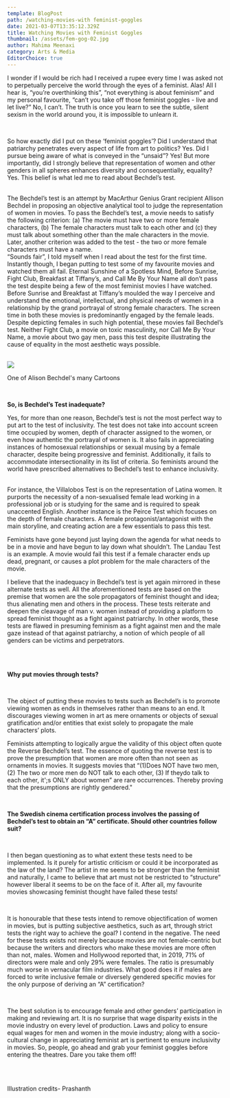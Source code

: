 ```yaml
---
template: BlogPost
path: /watching-movies-with feminist-goggles
date: 2021-03-07T13:35:12.329Z
title: Watching Movies with Feminist Goggles
thumbnail: /assets/fem-gog-02.jpg
author: Mahima Meenaxi
category: Arts & Media
EditorChoice: true
---
```

I wonder if I would be rich had I received a rupee every time I was asked not to perpetually perceive the world through the eyes of a feminist. Alas! All I hear is, “you’re overthinking this”, “not everything is about feminism” and my personal favourite, “can’t you take off those feminist goggles - live and let live?” No, I can’t. The truth is once you learn to see the subtle, silent sexism in the world around you, it is impossible to unlearn it.

<br>

So how exactly did I put on these ‘feminist goggles’? Did I understand that patriarchy
penetrates every aspect of life from art to politics? Yes. Did I pursue being aware of what is conveyed in the “unsaid”? Yes! But more importantly, did I strongly believe that
representation of women and other genders in all spheres enhances diversity and
consequentially, equality? Yes. This belief is what led me to read about Bechdel’s test.

<br>
The Bechdel’s test is an attempt by MacArthur Genius Grant recipient Allison Bechdel in
proposing an objective analytical tool to judge the representation of women in movies. To pass the Bechdel’s test, a movie needs to satisfy the following criterion: (a) The movie must have two or more female characters, (b) The female characters must talk to each other and (c) they must talk about something other than the male characters in the movie. Later, another criterion was added to the test - the two or more female characters must have a name.

<br>
“Sounds fair”, I told myself when I read about the test for the first time. Instantly though, I began putting to test some of my favourite movies and watched them all fail. Eternal
Sunshine of a Spotless Mind, Before Sunrise, Fight Club, Breakfast at Tiffany’s, and Call Me By Your Name all don’t pass the test despite being a few of the most feminist movies I have watched. Before Sunrise and Breakfast at Tiffany’s moulded the way I perceive and
understand the emotional, intellectual, and physical needs of women in a relationship by the grand portrayal of strong female characters. The screen time in both these movies is
predominantly engaged by the female leads. Despite depicting females in such high potential, these movies fail Bechdel’s test. Neither Fight Club, a movie on toxic masculinity, nor Call Me By Your Name, a movie about two gay men, pass this test despite illustrating the cause of equality in the most aesthetic ways possible.

<br>

<br>

![](/assets/whatsapp-image-2021-03-07-at-22.04.08.jpeg)

One of Alison Bechdel's many Cartoons

<br>

**So, is Bechdel’s Test inadequate?**
<br>

Yes, for more than one reason, Bechdel’s test is not the most perfect way to put art to the test of inclusivity. The test does not take into account screen time occupied by women, depth of character assigned to the women, or even how authentic the portrayal of women is. It also fails in appreciating instances of homosexual relationships or sexual musing by a female character, despite being progressive and feminist. Additionally, it fails to accommodate intersectionality in its list of criteria. So feminists around the world have prescribed alternatives to Bechdel’s test to enhance inclusivity.

<br>
For instance, the Villalobos Test is on the representation of Latina women. It purports the
necessity of a non-sexualised female lead working in a professional job or is studying for the same and is required to speak unaccented English. Another instance is the Peirce Test which focuses on the depth of female characters. A female protagonist/antagonist with the main storyline, and creating action are a few essentials to pass this test.
<br>

Feminists have gone beyond just laying down the agenda for what needs to be in a movie and have begun to lay down what shouldn’t. The Landau Test is an example. A movie would fail this test if a female character ends up dead, pregnant, or causes a plot problem for the male characters of the movie.
<br>

I believe that the inadequacy in Bechdel’s test is yet again mirrored in these alternate tests as well. All the aforementioned tests are based on the premise that women are the sole propagators of feminist thought and idea; thus alienating men and others in the process. These tests reiterate and deepen the cleavage of man v. women instead of providing a platform to spread feminist thought as a fight against patriarchy. In other words, these tests are flawed in presuming feminism as a fight against men and the male gaze instead of that against patriarchy, a notion of which people of all genders can be victims and perpetrators.

<br>

<br>

**Why put movies through tests?**

<br>

The object of putting these movies to tests such as Bechdel’s is to promote viewing women as ends in themselves rather than means to an end. It discourages viewing women in art as mere ornaments or objects of sexual gratification and/or entities that exist solely to propagate the male characters’ plots.
<br>

Feminists attempting to logically argue the validity of this object often quote the Reverse
Bechdel’s test. The essence of quoting the reverse test is to prove the presumption that
women are more often than not seen as ornaments in movies. It suggests movies that “(1)Does NOT have two men, (2) The two or more men do NOT talk to each other, (3) If theydo talk to each other, it';s ONLY about women” are rare occurrences. Thereby proving that the presumptions are rightly gendered."

<br>

**The Swedish cinema certification process involves the passing of Bechdel’s test to obtain an “A” certificate. Should other countries follow suit?** 

<br>

I then began questioning as to what extent these tests need to be implemented. Is it purely for artistic criticism or could it be incorporated as the law of the land? The artist in me seems to be stronger than the feminist and naturally, I came to believe that art must not be restricted to “structure” however liberal it seems to be on the face of it. After all, my favourite movies showcasing feminist thought have failed these tests!

<br>

It is honourable that these tests intend to remove objectification of women in movies, but is putting subjective aesthetics, such as art, through strict tests the right way to achieve the goal? I contend in the negative. The need for these tests exists not merely because movies are not female-centric but because the writers and directors who make these movies are more often than not, males. Women and Hollywood reported that, in 2019, 71% of directors were male and only 29% were females. The ratio is presumably much worse in vernacular film industries. What good does it if males are forced to write inclusive female or diversely gendered specific movies for the only purpose of deriving an “A” certification?

<br>

The best solution is to encourage female and other genders’ participation in making and
reviewing art. It is no surprise that wage disparity exists in the movie industry on every level of production. Laws and policy to ensure equal wages for men and women in the movie industry; along with a socio-cultural change in appreciating feminist art is pertinent to ensure inclusivity in movies. So, people, go ahead and grab your feminist goggles before entering the theatres. Dare you take them off!

<br>

<br>

Illustration credits- Prashanth